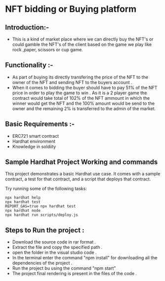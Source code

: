 # NFT bidding or Buying platform

## Introduction:-
- This is a kind of market place where we can directly buy the NFT's or could gamble the NFT's of the client based on the game we play like rock ,paper, scissors or cup game. 

## Functionality :-
- As part of buying its directly transfering the price of the NFT to the owner of the NFT and sending NFT to the buyers account .
- When it comes to bidding the buyer should have to pay 51% of the NFT price in order to play the game to win . As it is a 2 player game the contract would take total of 102% of the NFT ammount in which the winner would get the NFT and the 100% amount would be send to the owner and the remaining 2% is transferred to the admin of the market.

## Basic Requirements :-
- ERC721 smart contract 
- Hardhat environment 
- Knowledge in soldiity

## Sample Hardhat Project Working and commands 

This project demonstrates a basic Hardhat use case. It comes with a sample contract, a test for that contract, and a script that deploys that contract.

Try running some of the following tasks:

```shell
npx hardhat help
npx hardhat test
REPORT_GAS=true npx hardhat test
npx hardhat node
npx hardhat run scripts/deploy.js
```
## Steps to Run the project :
- Download the source code in rar format .
- Extract the file and copy the specified path .
- open the folder in the visual studio code .
- In the terminal enter the command "npm install" for downloading all the dependencies of the project .
- Run the project bu using the command "npm start"
- The project final rendering is present in the files of the code .
